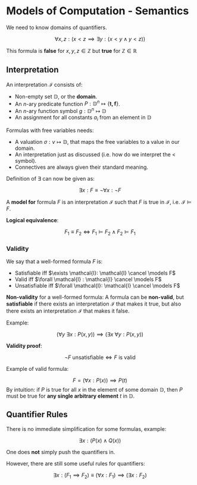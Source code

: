 # Models of Computation - Semantics

We need to know domains of quantifiers.


$$
\forall x,z: (x < z \implies \exists y: (x < y \wedge y < z))
$$

This formula is **false** for $x,y,z \in \mathbb{Z}$ but **true** for $\mathbb{Z} \in \mathbb{R}$

## Interpretation

An interpretation $\mathcal{I}$ consists of:

- Non-empty set $\mathbb{D}$, or the **domain**.
- An $n$-ary predicate function $P: \mathbb{D}^n \mapsto \{\mathbf{t,f}\}$.
- An $n$-ary function symbol $g: \mathbb{D}^n \mapsto \mathbb{D}$
- An assignment for all constants $a_i$ from an element in $\mathbb{D}$

Formulas with free variables needs:

- A valuation $\sigma: v \mapsto \mathbb{D}$, that maps the free variables to a value in our domain.
- An interpretation just as discussed (i.e. how do we interpret the $<$ symbol).
- Connectives are always given their standard meaning.

Definition of $\exists$ can now be given as:

$$ \exists x : F \equiv \neg \forall x: \neg F $$

A **model for** formula $F$ is an interpretation $\mathcal I$ such that $F$ is true in $\mathcal I$, i.e. $\mathcal I \models F$.

**Logical equivalence**:

$$F_1 \equiv F_2 \iff F_1 \models F_2 \wedge F_2 \models F_1$$

### Validity

We say that a well-formed formula $F$ is:

- Satisfiable iff $\exists \mathcal{I}: \mathcal{I} \cancel \models F$
- Valid iff $\forall \mathcal{I} : \mathcal{I} \cancel \models F$
- Unsatisfiable iff $\forall \mathcal{I}: \mathcal{I} \cancel \models F$

**Non-validity** for a well-formed formula: A formula can be **non-valid**, but **satisfiable** if there exists an interpretation $\mathcal I$ that makes it true, but also there exists an interpretation $\mathcal I$ that makes it false.

Example:

$$
(\forall y \ \exists x: P(x,y)) \implies (\exists x \ \forall y: P(x,y))
$$

**Validity proof**:

$$
\neg F \text{ unsatisfiable} \iff F \text{ is valid}
$$

Example of valid formula:

$$
F = (\forall x : P(x)) \implies P(t)
$$
By intuition: if $P$ is true for all $x$ in the element of some domain $\mathbb{D}$, then $P$ must be true for **any single arbitrary element** $t$ in $\mathbb{D}$.

## Quantifier Rules

There is no immediate simplification for some formulas, example:

$$
\exists x : (P(x) \wedge Q(x))
$$

One does **not** simply push the quantifiers in.

However, there are still some useful rules for quantifiers:

$$
\exists x : (F_1 \implies F_2) \equiv (\forall x : F_1) \implies (\exists x : F_2)
$$